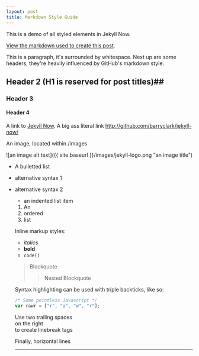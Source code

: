 ```yaml
---
layout: post
title: Markdown Style Guide
---
```


This is a demo of all styled elements in Jekyll Now.

[View the markdown used to create this post](https://raw.githubusercontent.com/barryclark/www.jekyllnow.com/gh-pages/_posts/2014-6-19-Markdown-Style-Guide.md).

This is a paragraph, it's surrounded by whitespace. Next up are some headers, they're heavily influenced by GitHub's markdown style.

## Header 2 (H1 is reserved for post titles)##

### Header 3

#### Header 4

A link to [Jekyll Now](http://github.com/barryclark/jekyll-now/). A big ass literal link <http://github.com/barryclark/jekyll-now/>

An image, located within /images

![an image alt text]({{ site.baseurl }}/images/jekyll-logo.png "an image title")

* A bulletted list
- alternative syntax 1
+ alternative syntax 2
  - an indented list item

  1. An
  2. ordered
  3. list

  Inline markup styles:

  - _italics_
  - **bold**
  - `code()`

  > Blockquote
  >> Nested Blockquote

  Syntax highlighting can be used with triple backticks, like so:

  ```javascript
  /* Some pointless Javascript */
  var rawr = ["r", "a", "w", "r"];
  ```

  Use two trailing spaces  
  on the right  
  to create linebreak tags  

  Finally, horizontal lines

  ----
